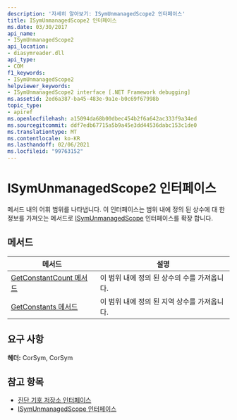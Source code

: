 ```yaml
---
description: '자세히 알아보기: ISymUnmanagedScope2 인터페이스'
title: ISymUnmanagedScope2 인터페이스
ms.date: 03/30/2017
api_name:
- ISymUnmanagedScope2
api_location:
- diasymreader.dll
api_type:
- COM
f1_keywords:
- ISymUnmanagedScope2
helpviewer_keywords:
- ISymUnmanagedScope2 interface [.NET Framework debugging]
ms.assetid: 2ed6a387-ba45-483e-9a1e-b0c69f67998b
topic_type:
- apiref
ms.openlocfilehash: a15094da68b00dbec454b2f6a642ac333f9a34ed
ms.sourcegitcommit: ddf7edb67715a5b9a45e3dd44536dabc153c1de0
ms.translationtype: MT
ms.contentlocale: ko-KR
ms.lasthandoff: 02/06/2021
ms.locfileid: "99763152"
---
```

# <a name="isymunmanagedscope2-interface"></a>ISymUnmanagedScope2 인터페이스

메서드 내의 어휘 범위를 나타냅니다. 이 인터페이스는 범위 내에 정의 된 상수에 대 한 정보를 가져오는 메서드로 [ISymUnmanagedScope](isymunmanagedscope-interface.md) 인터페이스를 확장 합니다.  
  
## <a name="methods"></a>메서드  
  
|메서드|설명|  
|------------|-----------------|  
|[GetConstantCount 메서드](isymunmanagedscope2-getconstantcount-method.md)|이 범위 내에 정의 된 상수의 수를 가져옵니다.|  
|[GetConstants 메서드](isymunmanagedscope2-getconstants-method.md)|이 범위 내에 정의 된 지역 상수를 가져옵니다.|  
  
## <a name="requirements"></a>요구 사항  

 **헤더:** CorSym, CorSym  
  
## <a name="see-also"></a>참고 항목

- [진단 기호 저장소 인터페이스](diagnostics-symbol-store-interfaces.md)
- [ISymUnmanagedScope 인터페이스](isymunmanagedscope-interface.md)
